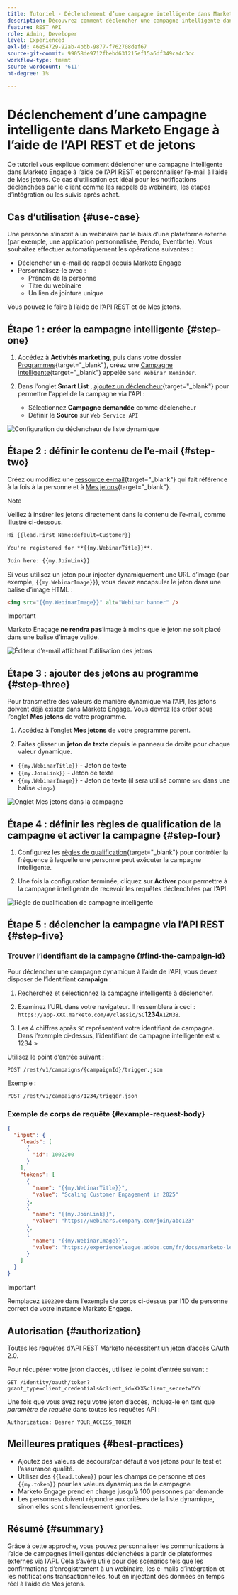 ```yaml
---
title: Tutoriel - Déclenchement d’une campagne intelligente dans Marketo Engage à l’aide de l’API REST et de jetons
description: Découvrez comment déclencher une campagne intelligente dans Marketo Engage à l’aide de l’API REST et personnaliser l’e-mail à l’aide de Mes jetons.
feature: REST API
role: Admin, Developer
level: Experienced
exl-id: 46e54729-92ab-4bbb-9877-f762708def67
source-git-commit: 99058de9712fbebd631215ef15a6df349ca4c3cc
workflow-type: tm+mt
source-wordcount: '611'
ht-degree: 1%

---
```


# Déclenchement d’une campagne intelligente dans Marketo Engage à l’aide de l’API REST et de jetons

Ce tutoriel vous explique comment déclencher une campagne intelligente dans Marketo Engage à l’aide de l’API REST et personnaliser l’e-mail à l’aide de Mes jetons. Ce cas d’utilisation est idéal pour les notifications déclenchées par le client comme les rappels de webinaire, les étapes d’intégration ou les suivis après achat.

## Cas d’utilisation {#use-case}

Une personne s’inscrit à un webinaire par le biais d’une plateforme externe (par exemple, une application personnalisée, Pendo, Eventbrite). Vous souhaitez effectuer automatiquement les opérations suivantes :

* Déclencher un e-mail de rappel depuis Marketo Engage
* Personnalisez-le avec :
   * Prénom de la personne
   * Titre du webinaire
   * Un lien de jointure unique

Vous pouvez le faire à l’aide de l’API REST et de Mes jetons.

## Étape 1 : créer la campagne intelligente {#step-one}

1. Accédez à **Activités marketing**, puis dans votre dossier [Programmes](https://experienceleague.adobe.com/fr/docs/marketo/using/product-docs/core-marketo-concepts/programs/creating-programs/understanding-programs){target="_blank"}, créez une [Campagne intelligente](https://experienceleague.adobe.com/fr/docs/marketo/using/product-docs/core-marketo-concepts/smart-campaigns/understanding-smart-campaigns){target="_blank"} appelée `Send Webinar Reminder`.

1. Dans l&#39;onglet **Smart List** , [ajoutez un déclencheur](https://experienceleague.adobe.com/fr/docs/marketo/using/product-docs/core-marketo-concepts/smart-campaigns/creating-a-smart-campaign/define-smart-list-for-smart-campaign-trigger){target="_blank"} pour permettre l&#39;appel de la campagne via l&#39;API :

   * Sélectionnez **Campagne demandée** comme déclencheur
   * Définir le **Source** sur `Web Service API`

![Configuration du déclencheur de liste dynamique](assets/trigger-smart-campaign-rest-api-1.png)

## Étape 2 : définir le contenu de l’e-mail {#step-two}

Créez ou modifiez une [ressource e-mail](https://experienceleague.adobe.com/fr/docs/marketo-developer/marketo/rest/assets/emails){target="_blank"} qui fait référence à la fois à la personne et à [Mes jetons](https://experienceleague.adobe.com/fr/docs/marketo/using/product-docs/core-marketo-concepts/programs/tokens/managing-my-tokens){target="_blank"}.

>[!NOTE]
>
>Veillez à insérer les jetons directement dans le contenu de l’e-mail, comme illustré ci-dessous.

```html
Hi {{lead.First Name:default=Customer}}

You're registered for **{{my.WebinarTitle}}**.

Join here: {{my.JoinLink}}
```

Si vous utilisez un jeton pour injecter dynamiquement une URL d’image (par exemple, `{{my.WebinarImage}}`), vous devez encapsuler le jeton dans une balise d’image HTML :

```html
<img src="{{my.WebinarImage}}" alt="Webinar banner" />
```

>[!IMPORTANT]
>
>Marketo Enagage **ne rendra pas**’image à moins que le jeton ne soit placé dans une balise d’image valide.

![Éditeur d’e-mail affichant l’utilisation des jetons](assets/trigger-smart-campaign-rest-api-2.png)

## Étape 3 : ajouter des jetons au programme {#step-three}

Pour transmettre des valeurs de manière dynamique via l’API, les jetons doivent déjà exister dans Marketo Engage. Vous devrez les créer sous l’onglet **Mes jetons** de votre programme.

1. Accédez à l’onglet **Mes jetons** de votre programme parent.

2. Faites glisser un **jeton de texte** depuis le panneau de droite pour chaque valeur dynamique.

* `{{my.WebinarTitle}}` - Jeton de texte
* `{{my.JoinLink}}` - Jeton de texte
* `{{my.WebinarImage}}` - Jeton de texte (il sera utilisé comme `src` dans une balise `<img>`)

![Onglet Mes jetons dans la campagne](assets/trigger-smart-campaign-rest-api-3.png)

## Étape 4 : définir les règles de qualification de la campagne et activer la campagne {#step-four}

1. Configurez les [règles de qualification](https://experienceleague.adobe.com/fr/docs/marketo/using/product-docs/core-marketo-concepts/smart-campaigns/using-smart-campaigns/edit-qualification-rules-in-a-smart-campaign){target="_blank"} pour contrôler la fréquence à laquelle une personne peut exécuter la campagne intelligente.

1. Une fois la configuration terminée, cliquez sur **Activer** pour permettre à la campagne intelligente de recevoir les requêtes déclenchées par l’API.

![Règle de qualification de campagne intelligente](assets/trigger-smart-campaign-rest-api-4.png)

## Étape 5 : déclencher la campagne via l’API REST {#step-five}

### Trouver l’identifiant de la campagne {#find-the-campaign-id}

Pour déclencher une campagne dynamique à l’aide de l’API, vous devez disposer de l’identifiant **campaign** :

1. Recherchez et sélectionnez la campagne intelligente à déclencher.

1. Examinez l’URL dans votre navigateur. Il ressemblera à ceci : `https://app-XXX.marketo.com/#/classic/SC`**1234**`A1ZN38`.

1. Les 4 chiffres après `SC` représentent votre identifiant de campagne. Dans l’exemple ci-dessus, l’identifiant de campagne intelligente est « 1234 »

Utilisez le point d’entrée suivant :

```
POST /rest/v1/campaigns/{campaignId}/trigger.json
```

Exemple :

```
POST /rest/v1/campaigns/1234/trigger.json
```

### Exemple de corps de requête {#example-request-body}

```json
{
  "input": {
    "leads": [
      {
        "id": 1002200
      }
    ],
    "tokens": [
      {
        "name": "{{my.WebinarTitle}}",
        "value": "Scaling Customer Engagement in 2025"
      },
      {
        "name": "{{my.JoinLink}}",
        "value": "https://webinars.company.com/join/abc123"
      },
      {
        "name": "{{my.WebinarImage}}",
        "value": "https://experienceleague.adobe.com/fr/docs/marketo-learn/tutorials/events/media_1c6f338a518ada11550084c8ab3a6bbf554ff6eac.jpeg"
      }
    ]
  }
}
```

>[!IMPORTANT]
>
>Remplacez `1002200` dans l’exemple de corps ci-dessus par l’ID de personne correct de votre instance Marketo Engage.

## Autorisation {#authorization}

Toutes les requêtes d’API REST Marketo nécessitent un jeton d’accès OAuth 2.0.

Pour récupérer votre jeton d’accès, utilisez le point d’entrée suivant :

```
GET /identity/oauth/token?grant_type=client_credentials&client_id=XXX&client_secret=YYY
```

Une fois que vous avez reçu votre jeton d’accès, incluez-le en tant que _paramètre de requête_ dans toutes les requêtes API :

```
Authorization: Bearer YOUR_ACCESS_TOKEN
```

## Meilleures pratiques {#best-practices}

* Ajoutez des valeurs de secours/par défaut à vos jetons pour le test et l’assurance qualité.
* Utiliser des `{{lead.token}}` pour les champs de personne et des `{{my.token}}` pour les valeurs dynamiques de la campagne
* Marketo Engage prend en charge jusqu’à 100 personnes par demande
* Les personnes doivent répondre aux critères de la liste dynamique, sinon elles sont silencieusement ignorées.

## Résumé {#summary}

Grâce à cette approche, vous pouvez personnaliser les communications à l’aide de campagnes intelligentes déclenchées à partir de plateformes externes via l’API. Cela s’avère utile pour des scénarios tels que les confirmations d’enregistrement à un webinaire, les e-mails d’intégration et les notifications transactionnelles, tout en injectant des données en temps réel à l’aide de Mes jetons.
